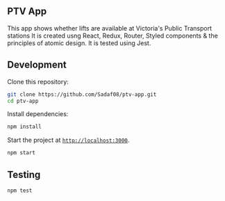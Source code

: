 ## PTV App

This app shows whether lifts are available at Victoria's Public Transport stations
It is created usng React, Redux, Router, Styled components & the principles of atomic design. It is tested using Jest.


## Development

Clone this repository:

```sh
git clone https://github.com/Sadaf08/ptv-app.git
cd ptv-app
```

Install dependencies:

```sh
npm install
```

Start the project at [`http://localhost:3000`](http://localhost:3000).

```sh
npm start
```

## Testing

```sh
npm test
```
